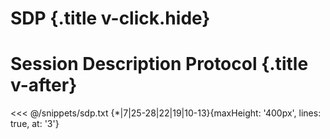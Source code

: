 # SDP {.title v-click.hide}

# Session Description Protocol {.title v-after}

<div v-click="2"> 

<<< @/snippets/sdp.txt {*|7|25-28|22|19|10-13}{maxHeight: '400px', lines: true, at: '3'}

</div>

<style>
  .title.slidev-vclick-hidden {
    display: none;
  }
</style>

<!-- 
SDP расшифровывается это как Session Description Protocol
Несмотря на слово "протокол", это больше формат описания данных, как и JSON.
[click:3] SDP содержит информацию о медиа, которое будет в звонке: аудио, видео
[click:4] Информацию о кодеках 
[click:5] Будем ли мы отправлять и получать медиа, или и то, и то
[click:6] Также SDP может содержать сетевую информацию
[click:7] И многое другое 
 -->